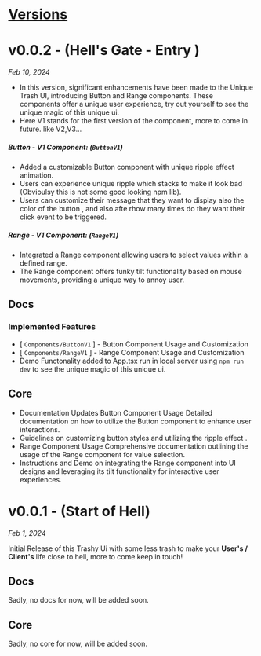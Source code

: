 # [Versions](https://github.com/Riteshp2001/UniqueTrashUi.git)

# v0.0.2 - (Hell's Gate - Entry )

_Feb 10, 2024_

-   In this version, significant enhancements have been made to the Unique Trash UI, introducing Button and Range components. These components offer a unique user experience, try out yourself to see the unique magic of this unique ui.
-   Here V1 stands for the first version of the component, more to come in future. like V2,V3...

##### Button - V1 Component: (`ButtonV1`)

-   Added a customizable Button component with unique ripple effect animation.
-   Users can experience unique ripple which stacks to make it look bad (Obvioulsy this is not some good looking npm lib).
-   Users can customize their message that they want to display also the color of the button , and also afte rhow many times do they want their click event to be triggered.

##### Range - V1 Component: (`RangeV1`)

-   Integrated a Range component allowing users to select values within a defined range.
-   The Range component offers funky tilt functionality based on mouse movements, providing a unique way to annoy user.

## Docs

### Implemented Features

-   [ `Components/ButtonV1` ] - Button Component Usage and Customization
-   [ `Components/RangeV1` ] - Range Component Usage and Customization
-   Demo Functonality added to App.tsx run in local server using `npm run dev` to see the unique magic of this unique ui.

## Core

-   Documentation Updates Button Component Usage Detailed documentation on how to utilize the Button component to enhance user interactions.
-   Guidelines on customizing button styles and utilizing the ripple effect .
-   Range Component Usage Comprehensive documentation outlining the usage of the Range component for value selection.
-   Instructions and Demo on integrating the Range component into UI designs and leveraging its tilt functionality for interactive user experiences.

# v0.0.1 - (Start of Hell)

<!-- Not much of a Readme generating guy will improve over time -->

_Feb 1, 2024_

Initial Release of this Trashy Ui with some less trash to make your **User's / Client's** life close to hell, more to come keep in touch!

## Docs

Sadly, no docs for now, will be added soon.

## Core

Sadly, no core for now, will be added soon.
